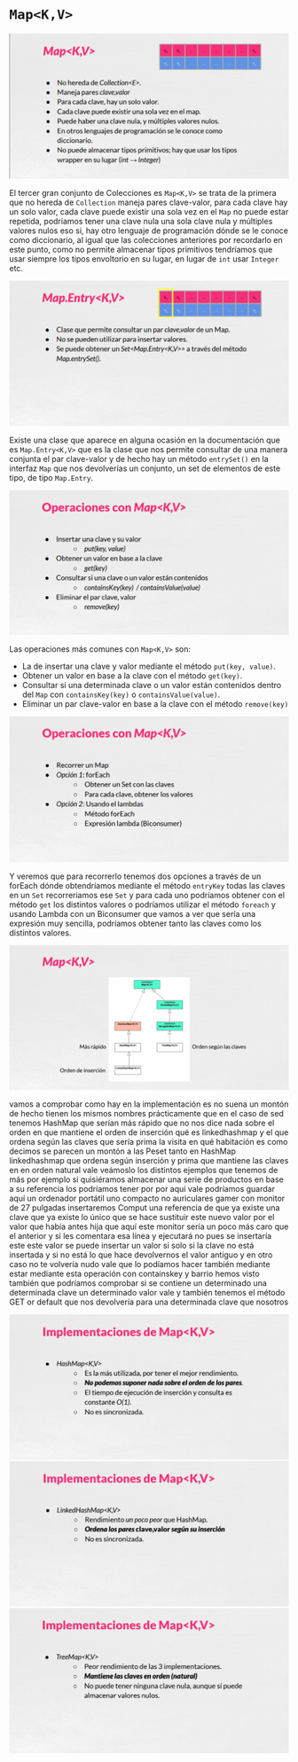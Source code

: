 # `Map<K,V>`

<img src="images/01-36.png">

El tercer gran conjunto de Colecciones es `Map<K,V>` se trata de la primera que no hereda de
`Collection` maneja pares clave-valor, para cada clave hay un solo valor, cada clave puede existir una sola vez en el `Map` no puede estar repetida, podríamos tener una clave nula una sola clave nula y múltiples valores nulos eso si, hay otro lenguaje de programación dónde se le conoce como diccionario, al igual que las colecciones anteriores por recordarlo en este punto, como no permite almacenar tipos primitivos tendríamos que usar siempre los tipos envoltorio en su lugar, en lugar de `int` usar `Integer` etc.

<img src="images/01-37.png">

Existe una clase que aparece en alguna ocasión en la documentación que es `Map.Entry<K,V>` que es la clase que nos permite consultar de una manera conjunta el par clave-valor y de hecho hay un método `entrySet()` en la interfaz `Map` que nos devolverías un conjunto, un set de elementos de este tipo, de tipo `Map.Entry`.

<img src="images/01-38.png">

Las operaciones más comunes con `Map<K,V>` son:

* La de insertar una clave y valor mediante el método `put(key, value)`.
* Obtener un valor en base a la clave con el método `get(key)`.
* Consultar si una determinada clave o un valor están contenidos dentro del `Map` con `containsKey(key)` o `containsValue(value)`.
* Eliminar un par clave-valor en base a la clave con el método `remove(key)`

<img src="images/01-39.png">

Y veremos que para recorrerlo tenemos dos opciones a través de un forEach dónde obtendríamos mediante el método `entryKey` todas las claves en un `Set` recorreriamos ese `Set` y para cada uno podríamos obtener con el método `get` los distintos valores o podríamos utilizar el método `foreach` y usando Lambda con un Biconsumer que vamos a ver que sería una expresión muy sencilla, podríamos obtener tanto las claves como los distintos valores.

<img src="images/01-40.png">

vamos a comprobar como hay en la implementación es no suena un montón de hecho tienen los mismos nombres prácticamente que en el caso de sed tenemos HashMap que serían más rápido que no nos dice nada sobre el orden en que mantiene el orden de inserción qué es linkedhashmap y el que ordena según las claves que sería prima la visita en qué habitación es como decimos se parecen un montón a las Peset tanto en HashMap linkedhashmap que ordena según inserción y prima que mantiene las claves en en orden natural vale veámoslo los distintos ejemplos que tenemos de más por ejemplo si quisiéramos almacenar una serie de productos en base a su referencia los podríamos tener por por aquí vale podríamos guardar aquí un ordenador portátil uno compacto no auriculares gamer con monitor de 27 pulgadas insertaremos Comput una referencia de que ya existe una clave que ya existe lo único que se hace sustituir este nuevo valor por el valor que había antes hija que aquí este monitor sería un poco más caro que el anterior y si les comentara esa línea y ejecutará no pues se insertaría este este valor se puede insertar un valor si solo si la clave no está insertada y si no está lo que hace devolvernos el valor antiguo y en otro caso no te volvería nudo vale que lo podíamos hacer también mediante estar mediante esta operación con containskey y barrio hemos visto también que podríamos comprobar si se contiene un determinado una determinada clave un determinado valor vale y también tenemos el método GET or default que nos devolvería para una determinada clave que nosotros





<img src="images/01-41.png">
<img src="images/01-42.png">
<img src="images/01-43.png">

